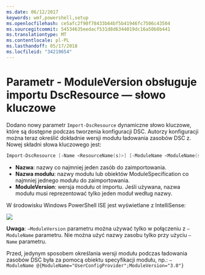 ```yaml
---
ms.date: 06/12/2017
keywords: wmf,powershell,setup
ms.openlocfilehash: ce5afc2f90f78433b64bf5b41946fc7506c43504
ms.sourcegitcommit: 54534635eedacf531d8d6344019dc16a50b8b441
ms.translationtype: MT
ms.contentlocale: pl-PL
ms.lasthandoff: 05/17/2018
ms.locfileid: "34219654"
---
```

# <a name="import-dscresource-keyword-supports--moduleversion-parameter"></a>Parametr - ModuleVersion obsługuje importu DscResource — słowo kluczowe

Dodano nowy parametr `Import-DscResource` dynamiczne słowo kluczowe, które są dostępne podczas tworzenia konfiguracji DSC. Autorzy konfiguracji można teraz określić dokładnie wersji modułu ładowania zasobów DSC z. Nowej składni słowa kluczowego jest:

```powershell
Import-DscResource [-Name <ResourceName(s)>] [-ModuleName <ModuleName(s)>] [-ModuleVersion <ModuleVersion>]
```

* **Nazwa**: nazwy co najmniej jeden zasób do zaimportowania.
* **Nazwa modułu**: nazwy modułu lub obiektów ModuleSpecification co najmniej jednego modułu do zaimportowania.
* **ModuleVersion**: wersja modułu ot importu. Jeśli używana, nazwa modułu musi reprezentować tylko jeden moduł według nazwy.

W środowisku Windows PowerShell ISE jest wyświetlane z IntelliSense:

![](../images/Import-DscResource-Modversion.jpg)

**Uwaga**: `–ModuleVersion` parametru można używać tylko w połączeniu z `–ModuleName` parametru. Nie można użyć nazwy zasobu tylko przy użyciu `–Name` parametru.

Przed, jedynym sposobem określania wersji modułu podczas ładowania zasobów DSC była za pomocą obiektu specyfikacji modułu, np.: `–ModuleName @{ModuleName="UserConfigProvider";ModuleVersion="3.0"}`
